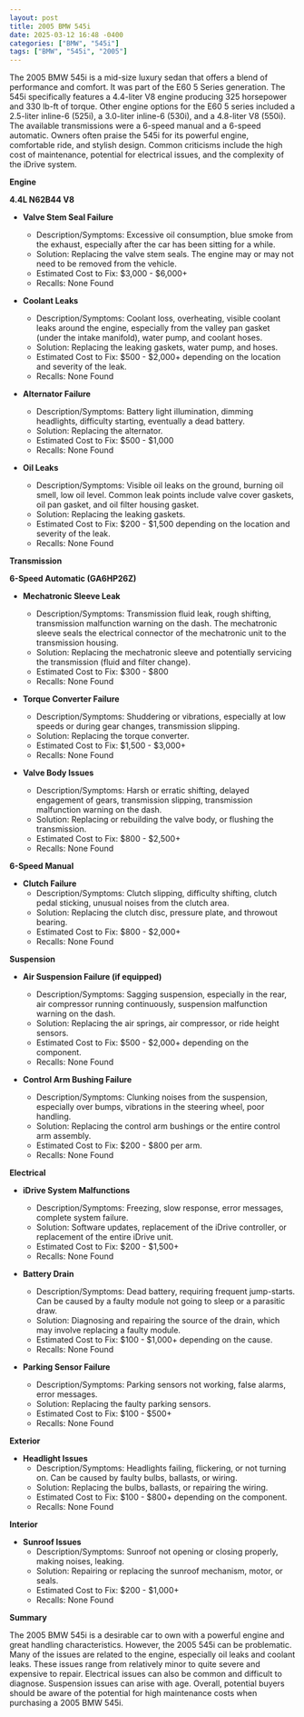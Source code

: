 ```yaml
---
layout: post
title: 2005 BMW 545i
date: 2025-03-12 16:48 -0400
categories: ["BMW", "545i"]
tags: ["BMW", "545i", "2005"]
---
```

The 2005 BMW 545i is a mid-size luxury sedan that offers a blend of performance and comfort. It was part of the E60 5 Series generation. The 545i specifically features a 4.4-liter V8 engine producing 325 horsepower and 330 lb-ft of torque. Other engine options for the E60 5 series included a 2.5-liter inline-6 (525i), a 3.0-liter inline-6 (530i), and a 4.8-liter V8 (550i). The available transmissions were a 6-speed manual and a 6-speed automatic. Owners often praise the 545i for its powerful engine, comfortable ride, and stylish design. Common criticisms include the high cost of maintenance, potential for electrical issues, and the complexity of the iDrive system.

**Engine**

**4.4L N62B44 V8**

*   **Valve Stem Seal Failure**
    *   Description/Symptoms: Excessive oil consumption, blue smoke from the exhaust, especially after the car has been sitting for a while.
    *   Solution: Replacing the valve stem seals. The engine may or may not need to be removed from the vehicle.
    *   Estimated Cost to Fix: $3,000 - $6,000+
    *   Recalls: None Found

*   **Coolant Leaks**
    *   Description/Symptoms: Coolant loss, overheating, visible coolant leaks around the engine, especially from the valley pan gasket (under the intake manifold), water pump, and coolant hoses.
    *   Solution: Replacing the leaking gaskets, water pump, and hoses.
    *   Estimated Cost to Fix: $500 - $2,000+ depending on the location and severity of the leak.
    *   Recalls: None Found

*   **Alternator Failure**
    *   Description/Symptoms: Battery light illumination, dimming headlights, difficulty starting, eventually a dead battery.
    *   Solution: Replacing the alternator.
    *   Estimated Cost to Fix: $500 - $1,000
    *   Recalls: None Found

*   **Oil Leaks**
    *   Description/Symptoms: Visible oil leaks on the ground, burning oil smell, low oil level. Common leak points include valve cover gaskets, oil pan gasket, and oil filter housing gasket.
    *   Solution: Replacing the leaking gaskets.
    *   Estimated Cost to Fix: $200 - $1,500 depending on the location and severity of the leak.
    *   Recalls: None Found

**Transmission**

**6-Speed Automatic (GA6HP26Z)**

*   **Mechatronic Sleeve Leak**
    *   Description/Symptoms: Transmission fluid leak, rough shifting, transmission malfunction warning on the dash. The mechatronic sleeve seals the electrical connector of the mechatronic unit to the transmission housing.
    *   Solution: Replacing the mechatronic sleeve and potentially servicing the transmission (fluid and filter change).
    *   Estimated Cost to Fix: $300 - $800
    *   Recalls: None Found

*   **Torque Converter Failure**
    *   Description/Symptoms: Shuddering or vibrations, especially at low speeds or during gear changes, transmission slipping.
    *   Solution: Replacing the torque converter.
    *   Estimated Cost to Fix: $1,500 - $3,000+
    *   Recalls: None Found

*   **Valve Body Issues**
    * Description/Symptoms: Harsh or erratic shifting, delayed engagement of gears, transmission slipping, transmission malfunction warning on the dash.
    * Solution: Replacing or rebuilding the valve body, or flushing the transmission.
    * Estimated Cost to Fix: $800 - $2,500+
    * Recalls: None Found

**6-Speed Manual**

*   **Clutch Failure**
    *   Description/Symptoms: Clutch slipping, difficulty shifting, clutch pedal sticking, unusual noises from the clutch area.
    *   Solution: Replacing the clutch disc, pressure plate, and throwout bearing.
    *   Estimated Cost to Fix: $800 - $2,000+
    *   Recalls: None Found

**Suspension**

*   **Air Suspension Failure (if equipped)**
    *   Description/Symptoms: Sagging suspension, especially in the rear, air compressor running continuously, suspension malfunction warning on the dash.
    *   Solution: Replacing the air springs, air compressor, or ride height sensors.
    *   Estimated Cost to Fix: $500 - $2,000+ depending on the component.
    *   Recalls: None Found

*   **Control Arm Bushing Failure**
    *   Description/Symptoms: Clunking noises from the suspension, especially over bumps, vibrations in the steering wheel, poor handling.
    *   Solution: Replacing the control arm bushings or the entire control arm assembly.
    *   Estimated Cost to Fix: $200 - $800 per arm.
    *   Recalls: None Found

**Electrical**

*   **iDrive System Malfunctions**
    *   Description/Symptoms: Freezing, slow response, error messages, complete system failure.
    *   Solution: Software updates, replacement of the iDrive controller, or replacement of the entire iDrive unit.
    *   Estimated Cost to Fix: $200 - $1,500+
    *   Recalls: None Found

*   **Battery Drain**
    *   Description/Symptoms: Dead battery, requiring frequent jump-starts. Can be caused by a faulty module not going to sleep or a parasitic draw.
    *   Solution: Diagnosing and repairing the source of the drain, which may involve replacing a faulty module.
    *   Estimated Cost to Fix: $100 - $1,000+ depending on the cause.
    *   Recalls: None Found

*   **Parking Sensor Failure**
    *   Description/Symptoms: Parking sensors not working, false alarms, error messages.
    *   Solution: Replacing the faulty parking sensors.
    *   Estimated Cost to Fix: $100 - $500+
    *   Recalls: None Found

**Exterior**

*   **Headlight Issues**
    *   Description/Symptoms: Headlights failing, flickering, or not turning on. Can be caused by faulty bulbs, ballasts, or wiring.
    *   Solution: Replacing the bulbs, ballasts, or repairing the wiring.
    *   Estimated Cost to Fix: $100 - $800+ depending on the component.
    *   Recalls: None Found

**Interior**

*   **Sunroof Issues**
    *   Description/Symptoms: Sunroof not opening or closing properly, making noises, leaking.
    *   Solution: Repairing or replacing the sunroof mechanism, motor, or seals.
    *   Estimated Cost to Fix: $200 - $1,000+
    *   Recalls: None Found

**Summary**

The 2005 BMW 545i is a desirable car to own with a powerful engine and great handling characteristics. However, the 2005 545i can be problematic. Many of the issues are related to the engine, especially oil leaks and coolant leaks. These issues range from relatively minor to quite severe and expensive to repair. Electrical issues can also be common and difficult to diagnose. Suspension issues can arise with age. Overall, potential buyers should be aware of the potential for high maintenance costs when purchasing a 2005 BMW 545i.

